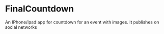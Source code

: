 # FinalCountdown
An IPhone/Ipad app for countdown for an event with images. It publishes on social networks
